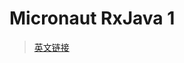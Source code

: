 # Micronaut RxJava 1

> [英文链接](https://micronaut-projects.github.io/micronaut-rxjava1/latest/guide/)

